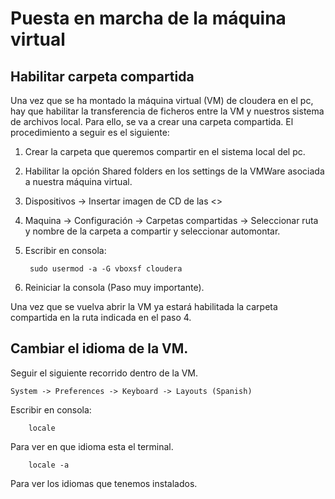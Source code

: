 # **Puesta en marcha de la máquina virtual**

## **Habilitar carpeta compartida**
Una vez que se ha montado la máquina virtual (VM) de cloudera en el pc, hay que habilitar la transferencia de ficheros entre la VM y nuestros sistema de archivos local. Para ello, se va a crear una carpeta compartida. El procedimiento a seguir es el siguiente:

1) Crear la carpeta que queremos compartir en el sistema local del pc.

2) Habilitar la opción Shared folders en los settings de la VMWare asociada a nuestra máquina virtual.

3) Dispositivos -> Insertar imagen de CD de las <<Guest Additions>>

4) Maquina -> Configuración -> Carpetas compartidas -> Seleccionar ruta y nombre de la carpeta a compartir y seleccionar automontar.

5) Escribir en consola:

        sudo usermod -a -G vboxsf cloudera

6) Reiniciar la consola (Paso muy importante).

Una vez que se vuelva abrir la VM ya estará habilitada la carpeta compartida en la ruta indicada en el paso 4.

## **Cambiar el idioma de la VM.**

Seguir el siguiente recorrido dentro de la VM.

    System -> Preferences -> Keyboard -> Layouts (Spanish)

Escribir en consola:

        locale
Para ver en que idioma esta el terminal.

        locale -a
Para ver los idiomas que tenemos instalados.